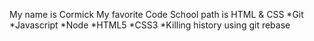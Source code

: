My name is Cormick
My favorite Code School path is HTML & CSS
*Git
*Javascript
*Node
*HTML5
*CSS3
*Killing history using git rebase
